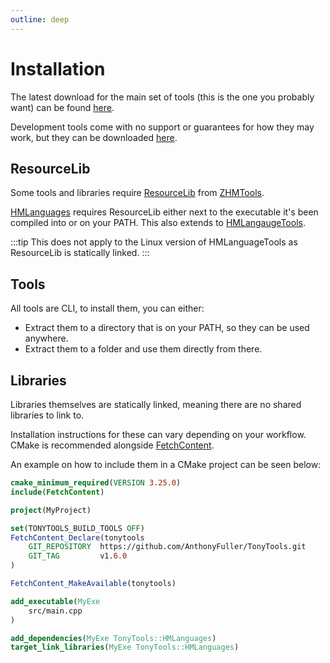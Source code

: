 ```yaml
---
outline: deep
---
```


# Installation

The latest download for the main set of tools (this is the one you probably want) can be found [here](https://github.com/AnthonyFuller/TonyTools/releases/latest/download/TonyTools.zip).

Development tools come with no support or guarantees for how they may work, but they can be downloaded [here](https://github.com/AnthonyFuller/TonyTools/releases/latest/download/TonyTools-Dev.zip).

## ResourceLib

Some tools and libraries require [ResourceLib](https://github.com/OrfeasZ/ZHMTools/releases/latest) from [ZHMTools](https://github.com/OrfeasZ/ZHMTools).

[HMLanguages](/libraries/hmlanguages) requires ResourceLib either next to the executable it's been compiled into or on your PATH.
This also extends to [HMLangaugeTools](/tools/hmlanguagetools).

:::tip
This does not apply to the Linux version of HMLanguageTools as ResourceLib is statically linked.
:::

## Tools
All tools are CLI, to install them, you can either:
- Extract them to a directory that is on your PATH, so they can be used anywhere.
- Extract them to a folder and use them directly from there.

## Libraries
Libraries themselves are statically linked, meaning there are no shared libraries to link to.

Installation instructions for these can vary depending on your workflow. CMake is recommended alongside [FetchContent](https://cmake.org/cmake/help/latest/module/FetchContent.html).

An example on how to include them in a CMake project can be seen below:
```cmake
cmake_minimum_required(VERSION 3.25.0)
include(FetchContent)

project(MyProject)

set(TONYTOOLS_BUILD_TOOLS OFF)
FetchContent_Declare(tonytools
    GIT_REPOSITORY  https://github.com/AnthonyFuller/TonyTools.git
    GIT_TAG         v1.6.0
)

FetchContent_MakeAvailable(tonytools)

add_executable(MyExe
    src/main.cpp
)

add_dependencies(MyExe TonyTools::HMLanguages)
target_link_libraries(MyExe TonyTools::HMLanguages)
```
